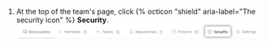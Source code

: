 1. At the top of the team's page, click {% octicon "shield" aria-label="The security icon" %} **Security**. ![Team security overview](/assets/images/help/teams/org-team-page-security-overview.png)
